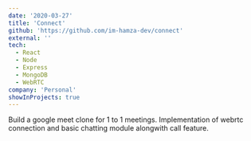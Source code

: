 ```yaml
---
date: '2020-03-27'
title: 'Connect'
github: 'https://github.com/im-hamza-dev/connect'
external: ''
tech:
  - React
  - Node
  - Express
  - MongoDB
  - WebRTC
company: 'Personal'
showInProjects: true
---
```


Build a google meet clone for 1 to 1 meetings. Implementation of webrtc connection and basic chatting module alongwith call feature.
